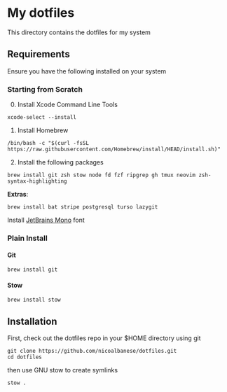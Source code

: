 # My dotfiles

This directory contains the dotfiles for my system

## Requirements

Ensure you have the following installed on your system

### Starting from Scratch

0. Install Xcode Command Line Tools

```
xcode-select --install
```

1. Install Homebrew

```
/bin/bash -c "$(curl -fsSL https://raw.githubusercontent.com/Homebrew/install/HEAD/install.sh)"
```

2. Install the following packages

```
brew install git zsh stow node fd fzf ripgrep gh tmux neovim zsh-syntax-highlighting
```

**Extras**:

```
brew install bat stripe postgresql turso lazygit
```

Install [JetBrains Mono](https://github.com/ryanoasis/nerd-fonts/releases/download/v3.1.1/JetBrainsMono.zip) font

### Plain Install

#### Git

```
brew install git
```

#### Stow

```
brew install stow
```

## Installation

First, check out the dotfiles repo in your $HOME directory using git

```
git clone https://github.com/nicoalbanese/dotfiles.git
cd dotfiles
```

then use GNU stow to create symlinks

```
stow .
```
